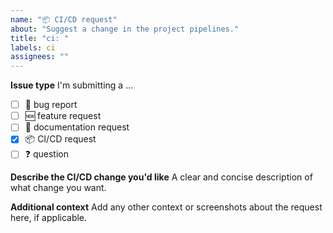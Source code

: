 ```yaml
---
name: "📦 CI/CD request"
about: "Suggest a change in the project pipelines."
title: "ci: "
labels: ci
assignees: ""
---
```


**Issue type**
I'm submitting a ...

- [ ] 🐛 bug report
- [ ] 🆕 feature request
- [ ] 📄 documentation request
- [x] 📦 CI/CD request
- [ ] ❓ question

**Describe the CI/CD change you'd like**
A clear and concise description of what change you want.

**Additional context**
Add any other context or screenshots about the request here, if applicable.
